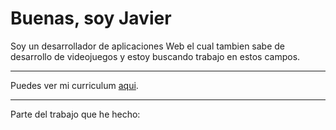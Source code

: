 # Buenas, soy Javier

Soy un desarrollador de aplicaciones Web el cual tambien sabe de desarrollo de videojuegos y estoy buscando trabajo en estos campos.

---
Puedes ver mi curriculum [aqui](https://github.com/Javier-Coronel/Javier-Coronel/blob/main/CV%20Javier%20Coronel%20Ortiz.pdf).

---
Parte del trabajo que he hecho:
<!--
**Javier-Coronel/Javier-Coronel** is a ✨ _special_ ✨ repository because its `README.md` (this file) appears on your GitHub profile.

Here are some ideas to get you started:

- 🔭 I’m currently working on ...
- 🌱 I’m currently learning ...
- 👯 I’m looking to collaborate on ...
- 🤔 I’m looking for help with ...
- 💬 Ask me about ...
- 📫 How to reach me: ...
- 😄 Pronouns: ...
- ⚡ Fun fact: ...
-->
